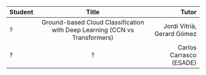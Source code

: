 | Student   |      Title      |  Tutor|
|----------|:---------:|----------:|
| ? | Ground-based Cloud Classification with Deep Learning (CCN vs Transformers) | Jordi Vitrià, Gerard Gómez |
| ? | ? | Carlos Carrasco (ESADE) |

